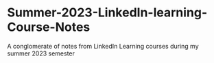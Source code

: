 # Summer-2023-LinkedIn-learning-Course-Notes
A conglomerate of notes from LinkedIn Learning courses during my summer 2023 semester
